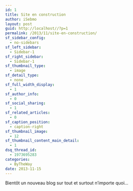 ```yaml
---
id: 1
title: Site en construction
author: iSebmo
layout: post
guid: http://localhost//?p=1
permalink: /2013/11/site-en-construction/
sf_sidebar_config:
  - no-sidebars
sf_left_sidebar:
  - Sidebar-1
sf_right_sidebar:
  - Sidebar-1
sf_thumbnail_type:
  - image
sf_detail_type:
  - none
sf_full_width_display:
  - 1
sf_author_info:
  - 0
sf_social_sharing:
  - 1
sf_related_articles:
  - 0
sf_caption_position:
  - caption-right
sf_thumbnail_image:
  - 12
sf_thumbnail_content_main_detail:
  - 1
dsq_thread_id:
  - 1973695283
categories:
  - ByTheWay
date: 2013-11-15
---
```

Bientôt un nouveau blog sur tout et surtout n&rsquo;importe quoi&#8230;